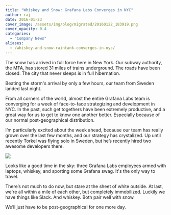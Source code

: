 ```yaml
---
title: "Whiskey and Snow: Grafana Labs Converges in NYC"
author: raj
date: 2016-01-23
cover_image: /assets/img/blog/migrated/20160122_183919.png
cover_opacity: 0.4
categories:
  - "Company News"
aliases:
  - /whiskey-and-snow-raintank-converges-in-nyc/
---
```


The snow has arrived in full force here in New York. Our subway authority, the MTA, has stored 31 miles of trains underground. The roads have been closed. The city that never sleeps is in full  hibernation.

Beating the storm's arrival by only a few hours, our team from Sweden landed last night.

From all corners of the world, almost the entire Grafana Labs team is converging for a week of face-to-face strategizing and development in NYC. In the past, such get togethers have been extremely productive, and a great way for us to get to know one another better. Especially because of our normal post-geographical distribution.

I’m particularly excited about the week ahead, because our team has really grown over the last few months, and our strategy has crystalized. Up until recently Torkel was flying solo in Sweden, but he’s recently hired two awesome developers there.

![](/assets/img/blog/migrated/20160122_183919.png)

Looks like a good time in the sky: three Grafana Labs employees armed with laptops, whiskey, and sporting some Grafana swag.  It's the only way to travel.

There’s not much to do now, but stare at the sheet of white outside. At last, we're all within a mile of each other, but completely immobilized. Luckily we have things like Slack. And whiskey. Both pair well with snow.

We’ll just have to be post-geographical for one more day.
